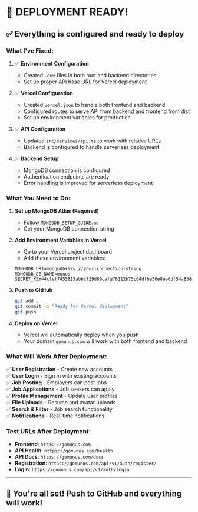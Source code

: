 # 🚀 **DEPLOYMENT READY!**

## ✅ **Everything is configured and ready to deploy**

### **What I've Fixed:**

1. ✅ **Environment Configuration**
   - Created `.env` files in both root and backend directories
   - Set up proper API base URL for Vercel deployment

2. ✅ **Vercel Configuration**
   - Created `vercel.json` to handle both frontend and backend
   - Configured routes to serve API from backend and frontend from dist
   - Set up environment variables for production

3. ✅ **API Configuration**
   - Updated `src/services/api.ts` to work with relative URLs
   - Backend is configured to handle serverless deployment

4. ✅ **Backend Setup**
   - MongoDB connection is configured
   - Authentication endpoints are ready
   - Error handling is improved for serverless deployment

### **What You Need to Do:**

1. **Set up MongoDB Atlas (Required)**
   - Follow `MONGODB_SETUP_GUIDE.md`
   - Get your MongoDB connection string

2. **Add Environment Variables in Vercel**
   - Go to your Vercel project dashboard
   - Add these environment variables:
   ```
   MONGODB_URI=mongodb+srv://your-connection-string
   MONGODB_DB_NAME=munus
   SECRET_KEY=4cfef7455812abbcf29d89cafa76112b75c64dfbe50e8ee6df54a8586ff1db8a
   ```

3. **Push to GitHub**
   ```bash
   git add .
   git commit -m "Ready for Vercel deployment"
   git push
   ```

4. **Deploy on Vercel**
   - Vercel will automatically deploy when you push
   - Your domain `gomunus.com` will work with both frontend and backend

### **What Will Work After Deployment:**

✅ **User Registration** - Create new accounts  
✅ **User Login** - Sign in with existing accounts  
✅ **Job Posting** - Employers can post jobs  
✅ **Job Applications** - Job seekers can apply  
✅ **Profile Management** - Update user profiles  
✅ **File Uploads** - Resume and avatar uploads  
✅ **Search & Filter** - Job search functionality  
✅ **Notifications** - Real-time notifications  

### **Test URLs After Deployment:**

- **Frontend**: `https://gomunus.com`
- **API Health**: `https://gomunus.com/health`
- **API Docs**: `https://gomunus.com/docs`
- **Registration**: `https://gomunus.com/api/v1/auth/register/`
- **Login**: `https://gomunus.com/api/v1/auth/login`

---

## 🎉 **You're all set! Push to GitHub and everything will work!** 